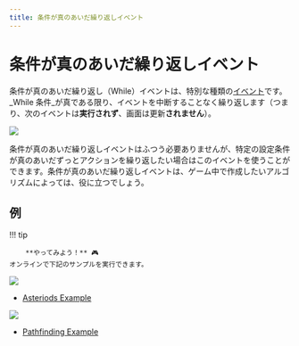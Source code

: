 ```yaml
---
title: 条件が真のあいだ繰り返しイベント
---
```

# 条件が真のあいだ繰り返しイベント

条件が真のあいだ繰り返し（While）イベントは、特別な種類の[イベント](/ja/gdevelop5/events)です。_While 条件_が真である限り、イベントを中断することなく繰り返します（つまり、次のイベントは**実行されず**、画面は更新**されません**）。

![](/gdevelop5/events/whileevent.png)

条件が真のあいだ繰り返しイベントはふつう必要ありませんが、特定の設定条件が真のあいだずっとアクションを繰り返したい場合はこのイベントを使うことができます。条件が真のあいだ繰り返しイベントは、ゲーム中で作成したいアルゴリズムによっては、役に立つでしょう。 
## 例 

!!! tip
    
        **やってみよう！** 🎮  
    オンラインで下記のサンプルを実行できます。

[![](/gdevelop5/events/spaceshooternew.png)](https://editor.gdevelop-app.com/?project=example://asteroids)

* [Asteriods Example](https://editor.gdevelop-app.com/?project=example://asteroids)

[![](/gdevelop5/events/pathfindinggeneralnew.png)](https://editor.gdevelop-app.com/?project=example://pathfinding)

* [Pathfinding Example](https://editor.gdevelop-app.com/?project=example://pathfinding)